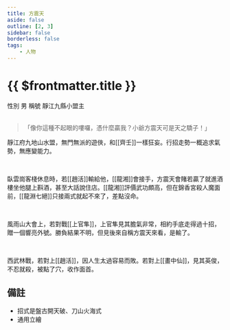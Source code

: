 ```yaml
---
title: 方震天
aside: false
outline: [2, 3]
sidebar: false
borderless: false
tags:
    - 人物
---
```


# {{ $frontmatter.title }}

<ChTabs position="bottom">
	<ChTab title="方震天">
		<Ch src='/images/characters/other16/normal.png' position='right'/>
		<ChName nameZh='方震天' nameEn='Fang Zhen Tian' position='right' />
		<ChTable>
			<ChTr>
				<ChTd isTitle=true>
					性別
				</ChTd>
				<ChTd>
					男
				</ChTd>
			</ChTr>
			<ChTr>
				<ChTd isTitle=true>
					稱號
				</ChTd>
				<ChTd>
					靜江九縣小盟主
				</ChTd>
			</ChTr>
		</ChTable>
	</ChTab>
</ChTabs>
<br><br>

> 「像你這種不起眼的嘍囉，憑什麼贏我？小爺方震天可是天之驕子！」

靜江府九地山水盟，無門無派的遊俠，和[[齊壬]]一樣狂妄。行招走勢一概追求氣勢，無應變能力。

<br>

臥雲崗客棧休息時，若[[趙活]]輸給他，[[龍湘]]會接手，方震天會賭若贏了就進酒樓坐他腿上斟酒，甚至大話說住店。[[龍湘]]評價武功頗高，但在錦香宮殺人魔面前，[[龍淵七絕]]只接兩式就起不來了，差點沒命。

<br>

風雨山大會上，若對戰[[上官隼]]，上官隼見其膽氣非常，相約手底走得過十招，贈一個響亮外號。勝負結果不明，但見後來自稱方震天來看，是輸了。

<br>

西武林戰，若對上[[趙活]]，因人生太過容易而敗。若對上[[畫中仙]]，見其英俊，不忍就殺，被點了穴，收作面首。

## 備註

- 招式是盤古開天破、刀山火海式
- 通用立繪



